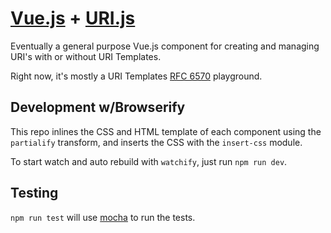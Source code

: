 # [Vue.js](http://vuejs.org/) + [URI.js](http://medialize.github.io/URI.js/uri-template.html)

Eventually a general purpose Vue.js component for creating and managing URI's
with or without URI Templates.

Right now, it's mostly a URI Templates
[RFC 6570](http://tools.ietf.org/html/rfc6570) playground.

## Development w/Browserify

This repo inlines the CSS and HTML template of each component using the `partialify` transform, and inserts the CSS with the `insert-css` module.

To start watch and auto rebuild with `watchify`, just run `npm run dev`.

## Testing

`npm run test` will use [mocha](http://mochajs.org/) to run
the tests.
